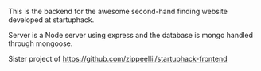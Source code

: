 This is the backend for the awesome second-hand finding website developed at startuphack.

Server is a Node server using express and the database is mongo handled through mongoose.

Sister project of https://github.com/zippeellii/startuphack-frontend
